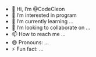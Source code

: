 - 👋 Hi, I’m @CodeCleon
- 👀 I’m interested in program
- 🌱 I’m currently learning ...
- 💞️ I’m looking to collaborate on ...
- 📫 How to reach me ...
- 😄 Pronouns: ...
- ⚡ Fun fact: ...

<!---
CodeCleon/CodeCleon is a ✨ special ✨ repository because its `README.md` (this file) appears on your GitHub profile.
You can click the Preview link to take a look at your changes.
--->
